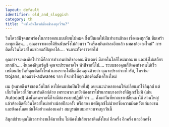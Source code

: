 ```yaml
---
layout: default
identifier: old_and_sluggish
category: th
title: "ทำไมวินโดวส์เชื่องช้าลงทุกวี่วัน?"
---
```


วินโดวส์มีจุดบกพร่องในการออกแบบเพียบไปหมด ซึ่งเป็นผลให้มันทำงานช้าลง เซื่องลงทุกวัน ซึมเศร้าลงทุกเดือน.... คุณอาจจะเคยได้ยินนับครั้งไม่ถ้วนว่า "เครื่องมันเต่าลงอีกแล้ว ผมคงต้องลงใหม่" การติดตั้งวินโดวส์ใหม่ช่วยแก้ปัญหาได้.... จนกระทั่งคราวต่อไป

คุณอาจจะหลงคิดไปว่านี่คือการทำงานปกติของคอมพิวเตอร์ มีเทคโนโลยีใหม่มากมาย และยังไม่เสถียรมากนัก.... งั้นลองลินุกซ์ดูซิ คุณจะประหลาดใจ ห้าปีจากนี้ไป.... ระบบของคุณก็ยังคงทำงานได้เร็วเหมือนกับวันที่คุณติดตั้งใหม่ และเราจะไม่ลืมเตือนคุณด้วยว่า คุณจะปราศจากไวรัส, โทรจัน-trojans, แอดแวร์-adwares ฯลฯ ที่จะทำให้คุณต้องติดตั้งเครื่องใหม่

ผม (หมายถึงเจ้าของเว็บไซต์ หาใช่คนแปลเป็นไทยไม่) เคยแนะนำหลายคนให้เปลี่ยนมาใช้ลินุกซ์ แต่เก็บวินโดวส์ไว้บนฮาร์ดดิสก์ด้วย เพราะพวกเขายังต้องการโปรแกรมบางอย่างที่ลินุกซ์ไม่มี (เช่น Autocad) ดังนั้นคนพวกนี้ก็จะมีสองระบบปฏิบัติการ.... ตั้งแต่วันที่พวกเขาเปลี่ยนมาใช้ ส่วนใหญ่แล้วต้องติดตั้งวินโดวส์ใหม่อย่างน้อยปีละครั้ง หรือสอง แต่ลินุกซ์ไม่นำพาซึ่งความผิดหวังแก่ผองชน และยังคงโลดแล่นได้อย่างคล่องแคล่ว สมบูรณ์แบบมาจวบจนทุกวันนี้

ลินุกซ์ช่วยคุณใช้เวลาทำงานได้มากขึ้น ไม่ต้องไปเสียเวลาติดตั้งใหม่ อีกครั้ง อีกครั้ง และอีกครั้ง




